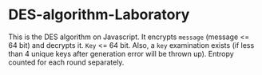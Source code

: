 # DES-algorithm-Laboratory
This is the DES algorithm on Javascript. It encrypts `message` (message <= 64 bit) and decrypts it. 
`Key` <= 64 bit. Also, a `key` examination exists (if less than 4 unique keys after generation error will be thrown up).
Entropy counted for each round separately. 
